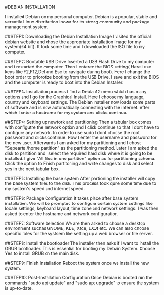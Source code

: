#DEBIAN INSTALLATION

I installed Debian on my personal computer. Debian is a popular, stable and versatile Linux distribution lnown for its strong community and package management system.

##STEP1: Downloading the Debian Installation Image
I visited the official debian website and chose the appropriate installation image for my system(64 bit). It took some time and I downloaded the ISO file to my computer.

##STEP2: Bootable USB Drive
Inserted a USB Flash Drive to my computer and i restarted the computer. Then I entered the BIOS setting( Here i use keys like F2,F12,Del and Esc to navigate during boot). Here I change the boot order to priorotize booting from the USB Drive. I save and exit the BIOS and the computer is ready to boot into the Debian Installer.

##STEP3: Installation process
I find a Debian12 menu which has many options and I go for the Graphical Install. Here I choose my language, country and keyboard settings. The Debian installer now loads some parts of software and is now automatically connecting with the internet. After which I enter a hostname for my system and clicks continue. 

##STEP4: Setting up newtork and partitioning
Then a tabular box comes with configutre the network option and I click continue so that I dont have to configure any network. In order to use sudo I dont choose the root password and clicks continue. Now I enter the username and password for the new user. Afterwards I am asked for my partitioning and I chose "Sepearte /home partition" as the partitioning method. Later I am asked the disk to partition and i select the required hard disk where it is going to be installed. I give "All files in one partition" option as for partitioning schema. Click the option to Finish partitoning and write changes to disk and select yes in the next tabular box.

##STEP5: Installing the base system
After partioning the installer will copy the base system files to the disk. This process took quite some time due to my system's speed and internet speed.

##STEP6: Package Configuration
It takes place after base system installation. We will be prompted to configure certain system settings like locale settings, keyboard layout, time zone and network settings. I was then asked to enter the hostname and network configuration.

##STEP7: Software Selection
We are then asked to choose a desktop environment suchas GNOME, KDE, Xfce, LXQt etc. We can also choose specific roles for the systsem like setting up a web browser or file server. 

##STEP8: Install the bootloader
The installer then asks if I want to install the GRUB bootloader. This is essential for booting my Debain System. Choose Yes to install GRUB on the main disk.

##STEP9: Finish Installation
Reboot the system once we install the new system.

##STEP10: Post-Installation Configuration
Once Debian is booted run the commands "sudo apt update" and "sudo apt upgrade" to ensure the system is up-to-date.
